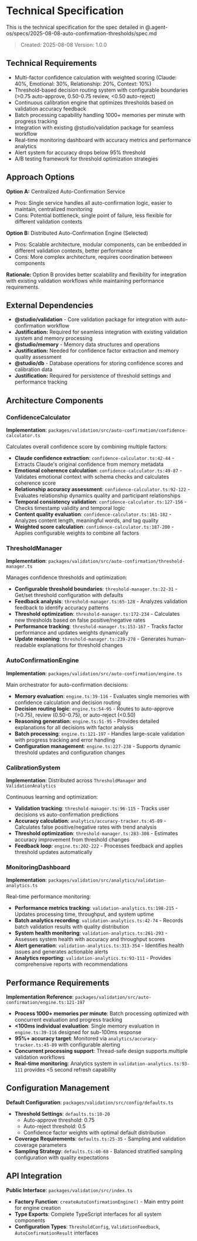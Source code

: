 # Technical Specification

This is the technical specification for the spec detailed in @.agent-os/specs/2025-08-08-auto-confirmation-thresholds/spec.md

> Created: 2025-08-08
> Version: 1.0.0

## Technical Requirements

- Multi-factor confidence calculation with weighted scoring (Claude: 40%, Emotional: 30%, Relationship: 20%, Context: 10%)
- Threshold-based decision routing system with configurable boundaries (>0.75 auto-approve, 0.50-0.75 review, <0.50 auto-reject)
- Continuous calibration engine that optimizes thresholds based on validation accuracy feedback
- Batch processing capability handling 1000+ memories per minute with progress tracking
- Integration with existing @studio/validation package for seamless workflow
- Real-time monitoring dashboard with accuracy metrics and performance analytics
- Alert system for accuracy drops below 95% threshold
- A/B testing framework for threshold optimization strategies

## Approach Options

**Option A:** Centralized Auto-Confirmation Service

- Pros: Single service handles all auto-confirmation logic, easier to maintain, centralized monitoring
- Cons: Potential bottleneck, single point of failure, less flexible for different validation contexts

**Option B:** Distributed Auto-Confirmation Engine (Selected)

- Pros: Scalable architecture, modular components, can be embedded in different validation contexts, better performance
- Cons: More complex architecture, requires coordination between components

**Rationale:** Option B provides better scalability and flexibility for integration with existing validation workflows while maintaining performance requirements.

## External Dependencies

- **@studio/validation** - Core validation package for integration with auto-confirmation workflow
- **Justification:** Required for seamless integration with existing validation system and memory processing
- **@studio/memory** - Memory data structures and operations
- **Justification:** Needed for confidence factor extraction and memory quality assessment
- **@studio/db** - Database operations for storing confidence scores and calibration data
- **Justification:** Required for persistence of threshold settings and performance tracking

## Architecture Components

### ConfidenceCalculator

**Implementation**: `packages/validation/src/auto-confirmation/confidence-calculator.ts`

Calculates overall confidence score by combining multiple factors:

- **Claude confidence extraction**: `confidence-calculator.ts:42-44` - Extracts Claude's original confidence from memory metadata
- **Emotional coherence calculation**: `confidence-calculator.ts:49-87` - Validates emotional context with schema checks and calculates coherence score
- **Relationship accuracy assessment**: `confidence-calculator.ts:92-122` - Evaluates relationship dynamics quality and participant relationships
- **Temporal consistency validation**: `confidence-calculator.ts:127-156` - Checks timestamp validity and temporal logic
- **Content quality evaluation**: `confidence-calculator.ts:161-182` - Analyzes content length, meaningful words, and tag quality
- **Weighted score calculation**: `confidence-calculator.ts:187-200` - Applies configurable weights to combine all factors

### ThresholdManager

**Implementation**: `packages/validation/src/auto-confirmation/threshold-manager.ts`

Manages confidence thresholds and optimization:

- **Configurable threshold boundaries**: `threshold-manager.ts:22-31` - Get/set threshold configuration with defaults
- **Feedback analysis**: `threshold-manager.ts:65-128` - Analyzes validation feedback to identify accuracy patterns
- **Threshold optimization**: `threshold-manager.ts:172-234` - Calculates new thresholds based on false positive/negative rates
- **Performance tracking**: `threshold-manager.ts:153-167` - Tracks factor performance and updates weights dynamically
- **Update reasoning**: `threshold-manager.ts:239-278` - Generates human-readable explanations for threshold changes

### AutoConfirmationEngine

**Implementation**: `packages/validation/src/auto-confirmation/engine.ts`

Main orchestrator for auto-confirmation decisions:

- **Memory evaluation**: `engine.ts:39-116` - Evaluates single memories with confidence calculation and decision routing
- **Decision routing logic**: `engine.ts:54-95` - Routes to auto-approve (>0.75), review (0.50-0.75), or auto-reject (<0.50)
- **Reasoning generation**: `engine.ts:51-95` - Provides detailed explanations for all decisions with factor analysis
- **Batch processing**: `engine.ts:121-197` - Handles large-scale validation with progress tracking and error handling
- **Configuration management**: `engine.ts:227-238` - Supports dynamic threshold updates and configuration changes

### CalibrationSystem

**Implementation**: Distributed across `ThresholdManager` and `ValidationAnalytics`

Continuous learning and optimization:

- **Validation tracking**: `threshold-manager.ts:96-115` - Tracks user decisions vs auto-confirmation predictions
- **Accuracy calculation**: `analytics/accuracy-tracker.ts:45-89` - Calculates false positive/negative rates with trend analysis
- **Threshold optimization**: `threshold-manager.ts:283-308` - Estimates accuracy improvement from threshold changes
- **Feedback loop**: `engine.ts:202-222` - Processes feedback and applies threshold updates automatically

### MonitoringDashboard

**Implementation**: `packages/validation/src/analytics/validation-analytics.ts`

Real-time performance monitoring:

- **Performance metrics tracking**: `validation-analytics.ts:198-215` - Updates processing time, throughput, and system uptime
- **Batch analytics recording**: `validation-analytics.ts:42-74` - Records batch validation results with quality distribution
- **System health monitoring**: `validation-analytics.ts:261-293` - Assesses system health with accuracy and throughput scores
- **Alert generation**: `validation-analytics.ts:313-354` - Identifies health issues and generates actionable alerts
- **Analytics reporting**: `validation-analytics.ts:93-111` - Provides comprehensive reports with recommendations

## Performance Requirements

**Implementation Reference**: `packages/validation/src/auto-confirmation/engine.ts:121-197`

- **Process 1000+ memories per minute**: Batch processing optimized with concurrent evaluation and progress tracking
- **<100ms individual evaluation**: Single memory evaluation in `engine.ts:39-116` designed for sub-100ms response
- **95%+ accuracy target**: Monitored via `analytics/accuracy-tracker.ts:45-89` with configurable alerting
- **Concurrent processing support**: Thread-safe design supports multiple validation workflows
- **Real-time monitoring**: Analytics system in `validation-analytics.ts:93-111` provides <5 second refresh capability

## Configuration Management

**Default Configuration**: `packages/validation/src/config/defaults.ts`

- **Threshold Settings**: `defaults.ts:10-20`
  - Auto-approve threshold: 0.75
  - Auto-reject threshold: 0.5
  - Confidence factor weights with optimal default distribution
- **Coverage Requirements**: `defaults.ts:25-35` - Sampling and validation coverage parameters
- **Sampling Strategy**: `defaults.ts:40-68` - Balanced stratified sampling configuration with quality expectations

## API Integration

**Public Interface**: `packages/validation/src/index.ts`

- **Factory Function**: `createAutoConfirmationEngine()` - Main entry point for engine creation
- **Type Exports**: Complete TypeScript interfaces for all system components
- **Configuration Types**: `ThresholdConfig`, `ValidationFeedback`, `AutoConfirmationResult` interfaces
